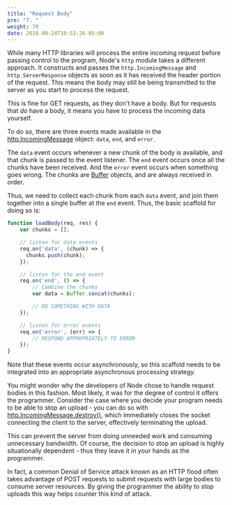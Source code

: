 ```yaml
---
title: "Request Body"
pre: "7. "
weight: 70
date: 2018-08-24T10:53:26-05:00
---
```


While many HTTP libraries will process the entire incoming request before passing control to the program, Node's `http` module takes a different approach.  It constructs and passes the `http.IncomingMessage` and `http.ServerResponse` objects as soon as it has received the header portion of the request.  This means the body may still be being transmitted to the server as you start to process the request.

This is fine for GET requests, as they don't have a body.  But for requests that _do_ have a body, it means you have to process the incoming data yourself.

To do so, there are three events made available in the [http.IncomingMessage](https://nodejs.org/api/http.html#http_class_http_incomingmessage) object: `data`, `end`, and `error`.

The `data` event occurs whenever a new chunk of the body is available, and that chunk is passed to the event listener.  The `end` event occurs once all the chunks have been received.  And the `error` event occurs when something goes wrong.  The chunks are [Buffer](https://nodejs.org/api/buffer.html) objects, and are always received in order.  

Thus, we need to collect each chunk from each `data` event, and join them together into a single buffer at the `end` event.  Thus, the basic scaffold for doing so is:

```js
function loadBody(req, res) {
    var chunks = [];

    // listen for data events
    req.on('data', (chunk) => {
      chunks.push(chunk);
    });

    // listen for the end event 
    req.on('end', () => {
        // Combine the chunks 
        var data = Buffer.concat(chunks);

        // DO SOMETHING WITH DATA
    });

    // listen for error events 
    req.on('error', (err) => {
        // RESPOND APPROPRIATELY TO ERROR
    });
}
```

Note that these events occur asynchronously, so this scaffold needs to be integrated into an appropriate asynchronous processing strategy.

You might wonder why the developers of Node chose to handle request bodies in this fashion.  Most likely, it was for the degree of control it offers the programmer.  Consider the case where you decide your program needs to be able to stop an upload - you can do so with [http.IncomingMessage.destroy()](https://nodejs.org/api/http.html#http_class_http_incomingmessage), which immediately closes the socket connecting the client to the server, effectively terminating the upload.  

This can prevent the server from doing unneeded work and consuming unnecessary bandwidth.  Of course, the decision to stop an upload is highly situationally dependent - thus they leave it in your hands as the programmer.

In fact, a common Denial of Service attack known as an HTTP flood often takes advantage of POST requests to submit requests with large bodies to consume server resources.  By giving the programmer the ability to stop uploads this way helps counter this kind of attack.
